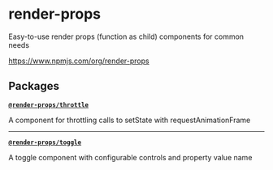 # render-props
Easy-to-use render props (function as child) components for common needs

https://www.npmjs.com/org/render-props


## Packages

[**`@render-props/throttle`**](./packages/throttle) 

A component for throttling calls to setState with requestAnimationFrame

_____

[**`@render-props/toggle`**](./packages/toggle) 

A toggle component with configurable controls and property value name
